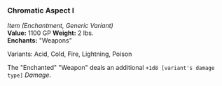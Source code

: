### Chromatic Aspect I
*Item (Enchantment, Generic Variant)*  
**Value:** 1100 GP
**Weight:** 2 lbs.  
**Enchants:** "Weapons"  

Variants: Acid, Cold, Fire, Lightning, Poison

The "Enchanted" "Weapon" deals an additional `+1d8 [variant's damage type]` *Damage*.
